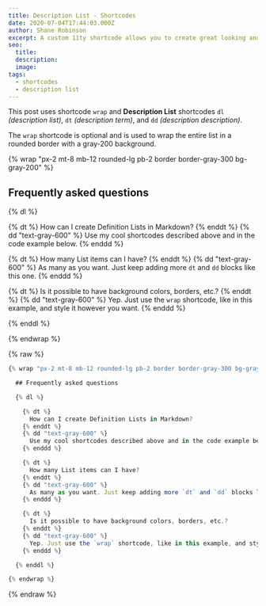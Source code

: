 ```yaml
---
title: Description List - Shortcodes
date: 2020-07-04T17:44:03.000Z
author: Shane Robinson
excerpt: A custom 11ty shortcode allows you to create great looking and function Description Lists.
seo: 
  title: 
  description: 
  image: 
tags:
  - shortcodes
  - description list
---
```


This post uses shortcode `wrap` and **Description List** shortcodes `dl` *(description list)*, `dt` *(description term)*, and `dd` *(description description)*.

The `wrap` shortcode is optional and is used to wrap the entire list in a rounded border with a gray-200 background.

{% wrap "px-2 mt-8 mb-12 rounded-lg pb-2 border border-gray-300 bg-gray-200" %}

## Frequently asked questions

{% dl %}

{% dt %}
How can I create Definition Lists in Markdown?
{% enddt %}
{% dd "text-gray-600" %}
Use my cool shortcodes described above and in the code example below.
{% enddd %}

{% dt %}
How many List items can I have?
{% enddt %}
{% dd "text-gray-600" %}
As many as you want. Just keep adding more `dt` and `dd` blocks like this one.
{% enddd %}

{% dt %}
Is it possible to have background colors, borders, etc.?
{% enddt %}
{% dd "text-gray-600" %}
Yep. Just use the `wrap` shortcode, like in this example, and style it however you want.
{% enddd %}

{% enddl %}

{% endwrap %}

{% raw %}

```js
{% wrap "px-2 mt-8 mb-12 rounded-lg pb-2 border border-gray-300 bg-gray-200" %}

  ## Frequently asked questions

  {% dl %}

    {% dt %}
      How can I create Definition Lists in Markdown?
    {% enddt %}
    {% dd "text-gray-600" %}
      Use my cool shortcodes described above and in the code example below.
    {% enddd %}

    {% dt %}
      How many List items can I have?
    {% enddt %}
    {% dd "text-gray-600" %}
      As many as you want. Just keep adding more `dt` and `dd` blocks like this one.
    {% enddd %}

    {% dt %}
      Is it possible to have background colors, borders, etc.?
    {% enddt %}
    {% dd "text-gray-600" %}
      Yep. Just use the `wrap` shortcode, like in this example, and style it however you want.
    {% enddd %}

  {% enddl %}

{% endwrap %}
```

{% endraw %}
